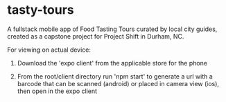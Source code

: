 # tasty-tours

A fullstack mobile app of Food Tasting Tours 
curated by local city guides, created as a capstone project for Project Shift in Durham, NC.

For viewing on actual device:
1. Download the 'expo client' from the applicable store for the phone

2. From the root/client directory run 'npm start' to generate a url with a barcode that can be scanned (android) or placed
  in camera view (ios), then open in the expo client
